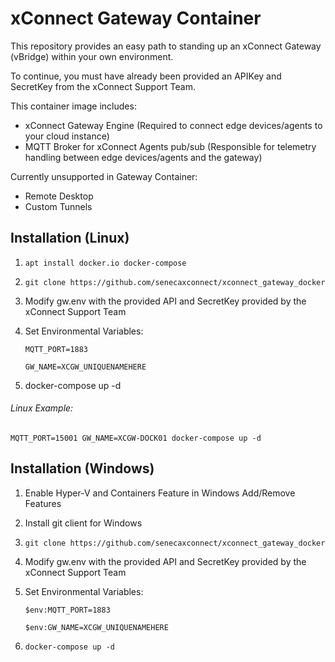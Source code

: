 # xConnect Gateway Container 
This repository provides an easy path to standing up an xConnect Gateway (vBridge) within your own environment. 

To continue, you must have already been provided an APIKey and SecretKey from the xConnect Support Team.

This container image includes:
- xConnect Gateway Engine (Required to connect edge devices/agents to your cloud instance)
- MQTT Broker for xConnect Agents pub/sub (Responsible for telemetry handling between edge devices/agents and the gateway)

Currently unsupported in Gateway Container:
- Remote Desktop
- Custom Tunnels

## Installation (Linux)

1. `apt install docker.io docker-compose`
2. `git clone https://github.com/senecaxconnect/xconnect_gateway_docker`
3. Modify gw.env with the provided API and SecretKey provided by the xConnect Support Team
4. Set Environmental Variables:

    `MQTT_PORT=1883` 
    
    `GW_NAME=XCGW_UNIQUENAMEHERE` 

5. docker-compose up -d

###### Linux Example: 
`MQTT_PORT=15001 GW_NAME=XCGW-DOCK01 docker-compose up -d`

## Installation (Windows)
1. Enable Hyper-V and Containers Feature in Windows Add/Remove Features
2. Install git client for Windows
3. `git clone https://github.com/senecaxconnect/xconnect_gateway_docker`
4. Modify gw.env with the provided API and SecretKey provided by the xConnect Support Team
5. Set Environmental Variables:
    
    `$env:MQTT_PORT=1883`

    `$env:GW_NAME=XCGW_UNIQUENAMEHERE`
6. `docker-compose up -d`




